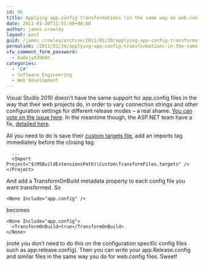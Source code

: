 ```yaml
---
id: 96
title: Applying app.config transformations (in the same way as web.config)
date: 2011-01-20T11:51:00+00:00
author: james.crowley
layout: post
guid: /james_crowley/archive/2011/01/20/applying-app-config-transformations-in-the-same-way-as-web-config.aspx
permalink: /2011/01/20/applying-app-config-transformations-in-the-same-way-as-web-config/
sfw_comment_form_password:
  - 6aOxjyA3U68h
categories:
  - 'C#'
  - Software Engineering
  - Web Development
---
```

Visual Studio 2010 doesn&#8217;t have the same support for app.config files in the way that their web projects do, in order to vary connection strings and other configuration settings for different release modes &#8211; a real shame. [You can vote on the issue here](https://connect.microsoft.com/VisualStudio/feedback/details/564414?wa=wsignin1.0). In the meantime though, the ASP.NET team have a fix, [detailed here](http://blogs.msdn.com/b/webdevtools/archive/2010/11/17/xdt-web-config-transforms-in-non-web-projects.aspx).

All you need to do is save their [custom targets file](http://sedotech.com/Content/samples/TransformFiles.targets), add an imports tag immediately before the closing </Project> tag:

      ...
      <Import Project="$(MSBuildExtensionsPath)\Custom\TransformFiles.targets" />
    </Project>
    

And add a TransformOnBuild metadata property to each config file you want transformed. So

    <None Include="app.config" />

becomes

    <None Include="app.config">
      <TransformOnBuild>true</TransformOnBuild>
    </None>

(note you don&#8217;t need to do this on the configuration specific config files such as app.release.config). Then you can write your app.Release.config and similar files in the same way you do for web.config files. Sweet!